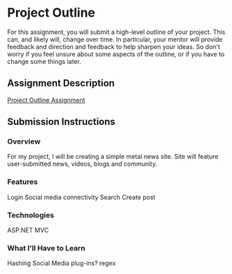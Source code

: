# Project Outline
For this assignment, you will submit a high-level outline of your project. This can, and likely will, change over time. In particular, your mentor will provide feedback and direction and feedback to help sharpen your ideas. So don't worry if you feel unsure about some aspects of the outline, or if you have to change some things later.

## Assignment Description
[Project Outline Assignment](https://education.launchcode.org/liftoff/assignments/project-outline/)

## Submission Instructions

### Overview
For my project, I will be creating a simple metal news site. Site will feature user-submitted news, videos, blogs and community. 
### Features
Login
Social media connectivity
Search
Create post
### Technologies
ASP.NET MVC
### What I'll Have to Learn
Hashing
Social Media plug-ins?
regex
